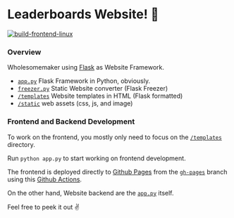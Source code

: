 # Leaderboards Website! 👀

[![build-frontend-linux](https://github.com/wholesome-series/wholesomemaker-web-flask/actions/workflows/build-frontend-linux.yml/badge.svg)](https://github.com/wholesome-series/wholesomemaker-web-flask/actions/workflows/build-frontend-linux.yml)

### Overview

Wholesomemaker using [Flask](https://flask.palletsprojects.com/) as Website Framework.

- [`app.py`](https://github.com/wholesome-series/wholesomemaker-web-flask/blob/master/app.py) Flask Framework in Python, obviously. 
- [`freezer.py`](https://github.com/wholesome-series/wholesomemaker-web-flask/blob/master/freeze.py) Static Website converter (Flask Freezer) 
- [`/templates`](https://github.com/wholesome-series/wholesomemaker-web-flask/tree/master/templates) Website templates in HTML (Flask formatted) 
- [`/static`](https://github.com/wholesome-series/wholesomemaker-web-flask/tree/master/static) web assets (css, js, and image)

### Frontend and Backend Development

To work on the frontend, you mostly only need to focus on the [`/templates`](https://github.com/wholesome-series/wholesomemaker-web-flask/tree/master/templates) directory. 

Run `python app.py` to start working on frontend development.

The frontend is deployed directly to [Github Pages](https://pages.github.com/) from the [`gh-pages`](https://github.com/wholesome-series/wholesomemaker-web-flask/tree/gh-pages) branch using this [Github Actions](https://github.com/wholesome-series/wholesomemaker-web-flask/actions/workflows/build-frontend-linux.yml).

On the other hand, Website backend are the [`app.py`](https://github.com/wholesome-series/wholesomemaker-web-flask/blob/master/app.py) itself.

Feel free to peek it out ✌